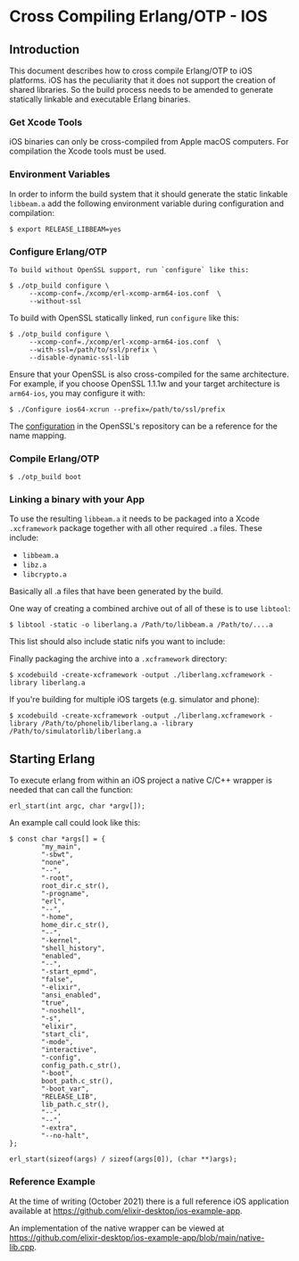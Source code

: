 Cross Compiling Erlang/OTP - IOS
====================================

Introduction
------------

This document describes how to cross compile Erlang/OTP to iOS platforms. iOS has the peculiarity that it does not support the creation of shared libraries. So the build process needs to be amended to generate statically linkable and executable Erlang binaries.

### Get Xcode Tools ###

iOS binaries can only be cross-compiled from Apple macOS computers. For compilation the Xcode tools must be used.
### Environment Variables ###

In order to inform the build system that it should generate the static linkable `libbeam.a` add the following environment variable during configuration and compilation:

    $ export RELEASE_LIBBEAM=yes

### Configure Erlang/OTP ###

    To build without OpenSSL support, run `configure` like this:
    
    $ ./otp_build configure \
         --xcomp-conf=./xcomp/erl-xcomp-arm64-ios.conf  \
         --without-ssl


To build with OpenSSL statically linked, run `configure` like this:

    $ ./otp_build configure \
         --xcomp-conf=./xcomp/erl-xcomp-arm64-ios.conf  \
         --with-ssl=/path/to/ssl/prefix \
         --disable-dynamic-ssl-lib

Ensure that your OpenSSL is also cross-compiled for the same architecture. For example, if you choose OpenSSL 1.1.1w and your target architecture is `arm64-ios`, you may configure it with:

    $ ./Configure ios64-xcrun --prefix=/path/to/ssl/prefix

The [configuration](https://github.com/openssl/openssl/blob/master/Configurations/15-ios.conf) in the OpenSSL's repository can be a reference for the name mapping.


### Compile Erlang/OTP ###

    $ ./otp_build boot

### Linking a binary with your App ###
    
To use the resulting `libbeam.a` it needs to be packaged into a Xcode `.xcframework` package together with all other required `.a` files. These include:

* `libbeam.a`
* `libz.a`
* `libcrypto.a`

Basically all .a files that have been generated by the build.

One way of creating a combined archive out of all of these is to use `libtool`:

    $ libtool -static -o liberlang.a /Path/to/libbeam.a /Path/to/....a

This list should also include static nifs you want to include:

Finally packaging the archive into a `.xcframework` directory:

    $ xcodebuild -create-xcframework -output ./liberlang.xcframework -library liberlang.a

If you're building for multiple iOS targets (e.g. simulator and phone):

    $ xcodebuild -create-xcframework -output ./liberlang.xcframework -library /Path/to/phonelib/liberlang.a -library /Path/to/simulatorlib/liberlang.a

## Starting Erlang

To execute erlang from within an iOS project a native C/C++ wrapper is needed that can call the function:

    erl_start(int argc, char *argv[]); 
    
An example call could look like this: 

    $ const char *args[] = {
            "my_main",
            "-sbwt",
            "none",
            "--",
            "-root",
            root_dir.c_str(),
            "-progname",
            "erl",
            "--",
            "-home",
            home_dir.c_str(),
            "--",
            "-kernel",
            "shell_history",
            "enabled",
            "--",
            "-start_epmd",
            "false",
            "-elixir",
            "ansi_enabled",
            "true",
            "-noshell",
            "-s",
            "elixir",
            "start_cli",
            "-mode",
            "interactive",
            "-config",
            config_path.c_str(),
            "-boot",
            boot_path.c_str(),
            "-boot_var",
            "RELEASE_LIB",
            lib_path.c_str(),
            "--",
            "--",
            "-extra",
            "--no-halt",
    };

    erl_start(sizeof(args) / sizeof(args[0]), (char **)args);

### Reference Example

At the time of writing (October 2021) there is a full reference iOS application available at https://github.com/elixir-desktop/ios-example-app.

An implementation of the native wrapper can be viewed at https://github.com/elixir-desktop/ios-example-app/blob/main/native-lib.cpp.

